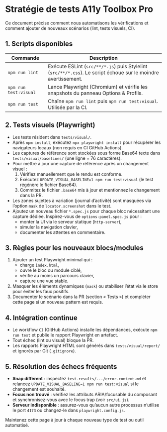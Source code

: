 # Stratégie de tests A11y Toolbox Pro

Ce document précise comment nous automatisons les vérifications et comment ajouter de nouveaux scénarios (lint, tests visuels, CI).

## 1. Scripts disponibles

| Commande | Description |
| --- | --- |
| `npm run lint` | Exécute ESLint (`src/**/*.js`) puis Stylelint (`src/**/*.css`). Le script échoue sur le moindre avertissement. |
| `npm run test:visual` | Lance Playwright (Chromium) et vérifie les snapshots du panneau Options & Profils. |
| `npm run test` | Chaîne `npm run lint` puis `npm run test:visual`. Utilisée par la CI. |

## 2. Tests visuels (Playwright)

- Les tests résident dans `tests/visual/`.
- Après `npm install`, exécutez `npx playwright install` pour récupérer les navigateurs locaux (non requis en CI GitHub Actions).
- Les captures de référence sont stockées sous forme Base64 texte dans `tests/visual/baselines/` (une ligne = 76 caractères).
- Pour mettre à jour une capture de référence après un changement visuel :
  1. Vérifiez manuellement que le rendu est conforme.
  2. Exécutez `UPDATE_VISUAL_BASELINE=1 npm run test:visual` (le test régénère le fichier Base64).
  3. Commitez le fichier `.base64` mis à jour et mentionnez le changement dans la PR.
- Les zones sujettes à variation (journal d’activité) sont masquées via l’option `mask` de `locator.screenshot` dans le test.
- Ajoutez un nouveau fichier `*.spec.js` pour chaque bloc nécessitant une capture dédiée. Inspirez-vous de `options-panel.spec.js` pour :
  - monter la UI via le serveur statique (`http-server`),
  - simuler la navigation clavier,
  - documenter les attentes en commentaire.

## 3. Règles pour les nouveaux blocs/modules

1. Ajouter un test Playwright minimal qui :
   - charge `index.html`,
   - ouvre le bloc ou module ciblé,
   - vérifie au moins un parcours clavier,
   - capture une vue stable.
2. Masquer les éléments dynamiques (`mask`) ou stabiliser l’état via le store pour éviter les faux positifs.
3. Documenter le scénario dans la PR (section « Tests ») et compléter cette page si un nouveau pattern est requis.

## 4. Intégration continue

- Le workflow `CI` (GitHub Actions) installe les dépendances, exécute `npm run test` et publie le rapport Playwright en artefact.
- Tout échec (lint ou visual) bloque la PR.
- Les rapports Playwright HTML sont générés dans `tests/visual/report/` et ignorés par Git (`.gitignore`).

## 5. Résolution des échecs fréquents

- **Snap différent** : inspectez `test-results/.../error-context.md` et relancez `UPDATE_VISUAL_BASELINE=1 npm run test:visual` si le changement est souhaité.
- **Focus non trouvé** : vérifiez les attributs ARIA/focusable du composant et synchronisez-vous avec le focus trap (voir `src/ui.js`).
- **Serveur indisponible** : assurez-vous qu’aucun autre processus n’utilise le port `4173` ou changez-le dans `playwright.config.js`.

Maintenez cette page à jour à chaque nouveau type de test ou outil automatisé.
